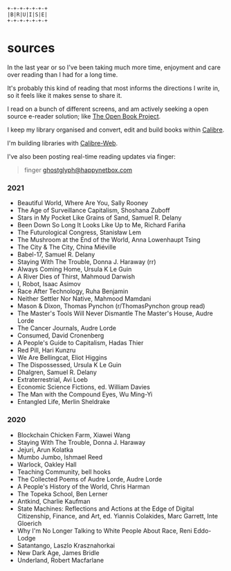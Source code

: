 
```
+-+-+-+-+-+-+
|B|R|U|I|S|E|
+-+-+-+-+-+-+
```

# sources

In the last year or so I've been taking much more time, enjoyment and care over reading than I had for a long time.

It's probably this kind of reading that most informs the directions I write in, so it feels like it makes sense to share it.

I read on a bunch of different screens, and am actively seeking a open source e-reader solution; like [The Open Book Project](https://github.com/joeycastillo/The-Open-Book).

I keep my library organised and convert, edit and build books within [Calibre](https://calibre-ebook.com/).

I'm building libraries with [Calibre-Web](https://github.com/janeczku/calibre-web).

I've also been posting real-time reading updates via finger:

> finger ghostglyph@happynetbox.com

### 2021

- Beautiful World, Where Are You, Sally Rooney
- The Age of Surveillance Capitalism, Shoshana Zuboff
- Stars in My Pocket Like Grains of Sand, Samuel R. Delany
- Been Down So Long It Looks Like Up to Me, Richard Fariña
- The Futurological Congress, Stanisław Lem
- The Mushroom at the End of the World, Anna Lowenhaupt Tsing
- The City & The City, China Miéville
- Babel-17, Samuel R. Delany
- Staying With The Trouble, Donna J. Haraway (rr)
- Always Coming Home, Ursula K Le Guin
- A River Dies of Thirst, Mahmoud Darwish
- I, Robot, Isaac Asimov
- Race After Technology, Ruha Benjamin
- Neither Settler Nor Native, Mahmood Mamdani
- Mason & Dixon, Thomas Pynchon (r/ThomasPynchon group read)
- The Master's Tools Will Never Dismantle The Master's House, Audre Lorde
- The Cancer Journals, Audre Lorde
- Consumed, David Cronenberg
- A People's Guide to Capitalism, Hadas Thier
- Red Pill, Hari Kunzru
- We Are Bellingcat, Eliot Higgins
- The Dispossessed, Ursula K Le Guin
- Dhalgren, Samuel R. Delany
- Extraterrestrial, Avi Loeb
- Economic Science Fictions, ed. William Davies
- The Man with the Compound Eyes, Wu Ming-Yi
- Entangled Life, Merlin Sheldrake

### 2020

- Blockchain Chicken Farm, Xiawei Wang
- Staying With The Trouble, Donna J. Haraway
- Jejuri, Arun Kolatka
- Mumbo Jumbo, Ishmael Reed
- Warlock, Oakley Hall
- Teaching Community, bell hooks
- The Collected Poems of Audre Lorde, Audre Lorde
- A People's History of the World, Chris Harman
- The Topeka School, Ben Lerner
- Antkind, Charlie Kaufman
- State Machines: Reflections and Actions at the Edge of Digital Citizenship, Finance, and Art, ed. Yiannis Colakides, Marc Garrett, Inte Gloerich
- Why I'm No Longer Talking to White People About Race, Reni Eddo-Lodge
- Satantango, Laszlo Krasznahorkai
- New Dark Age, James Bridle
- Underland, Robert Macfarlane
